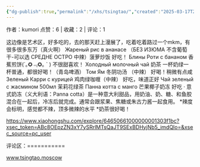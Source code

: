 ```yaml
---
{"dg-publish":true,"permalink":"/xhs/tsingtao/","created":"2025-03-17T22:20:35.583+08:00","updated":"2025-03-17T22:20:35.583+08:00"}
---
```


作者：kumori
点赞：6   |   收藏：2   |   评论：1

这边像是艺术区，好多吃的，去的那天赶上漫展了，吃着吃着路过一个mkm，有很多很多东万（真火啊）
Жареный рис в ананасе （БЕЗ ИЗЮМА 不含葡萄干-可以选 СРЕДНЕ ОСТРО 中辣）菠萝炒饭 好吃！
Блины Роти с бананом 香蕉煎饼(´｡✪﹃✪｡ ` ) 不很甜喜欢！
Холодный молочный чай 奶茶 一杯奶绿一杯普通，都很好喝！（青岛啤酒）
Том Ям 冬阴功汤 （中辣） 好喝！稍微有点咸
Зеленый Карри с курицей 鸡肉绿咖喱（中辣） 好吃，味道正好
Чай зеленый с жасмином 500мл 茉莉花绿茶
Панна котта с манго 芒果椰子奶冻 好吃
· 意式奶冻（义大利语：Panna cotta）是一种意大利甜品，用奶油、奶、糖、和鱼胶混合在一起后，冷冻后就完成。通常会跟浆果、焦糖或朱古力酱一起食用。
*辣度会标明，感觉都不辣，顶多微辣的水平
*奶茶很好喝！

https://www.xiaohongshu.com/explore/64650661000000001303f1bc?xsec_token=ABc8OEpzZN3xY7ySRrlMTsQaJT9SExBDHyjNb5_imdQlo=&xsec_source=pc_user

评论区：===========

www.tsingtao.moscow